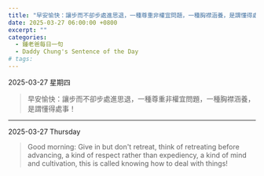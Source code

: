 ```yaml
---
title: "早安愉快：讓步而不卻步處進思退，一種尊重非權宜問題，一種胸襟涵養，是謂懂得處事！ <br> Good morning: Give in but don't retreat, think of retreating before advancing, a kind of respect rather than expediency, a kind of mind and cultivation, this is called knowing how to deal with things!"
date: 2025-03-27 06:00:00 +0800
excerpt: ""
categories:
  - 鍾老爸每日一句
  - Daddy Chung's Sentence of the Day
# tags:
---
```


2025-03-27 星期四

> 早安愉快：讓步而不卻步處進思退，一種尊重非權宜問題，一種胸襟涵養，是謂懂得處事！

---

2025-03-27 Thursday

> Good morning: Give in but don't retreat, think of retreating before advancing, a kind of respect rather than expediency, a kind of mind and cultivation, this is called knowing how to deal with things!
